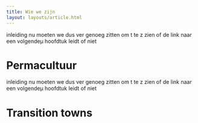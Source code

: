 ```yaml
---
title: Wie we zijn
layout: layouts/article.html
---
```

inleiding
nu
moeten
we 
dus 
ver 
genoeg
zitten
om t
te z
zien
of 
de 
link
naar
een
volgendeµ
hoofdtuk
leidt
of 
niet

# Permacultuur
inleiding
nu
moeten
we 
dus 
ver 
genoeg
zitten
om t
te z
zien
of 
de 
link
naar
een
volgendeµ
hoofdtuk
leidt
of 
niet

# Transition towns
